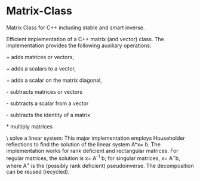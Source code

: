 # Matrix-Class
Matrix Class for C++ including stable and smart inverse.

Efficient implementation of a C++ matrix (and vector) class.
The implementation provides the following auxiliary operations:

\+ adds matrices or vectors,

\+ adds a scalars to a vector,

\+ adds a scalar on the matrix diagonal,

\- subtracts matrices or vectors

\- subtracts a scalar from a vector

\- subtracts the identity of a matrix

\* multiply matrices

\\ solve a linear system: This major implementation employs Householder reflections to find the solution of the linear system A\*x= b.
The implementation works for rank deficient and rectangular matrices. For regular matrices, the solution is x= A<sup>-1</sup> b; for singular matrices, x= A<sup>\+</sup>b, where A<sup>\+</sup> is the (possibly rank deficient) pseudoinverse. The decomposition can be reused (recycled).
